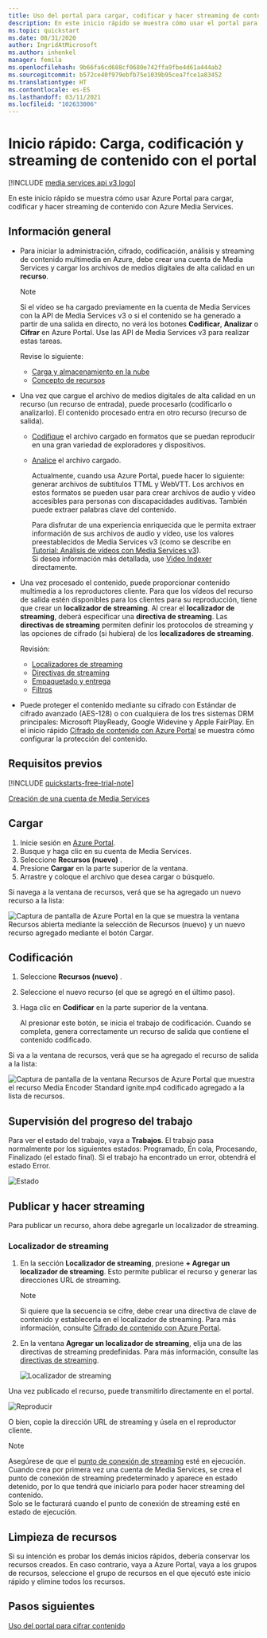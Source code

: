 ```yaml
---
title: Uso del portal para cargar, codificar y hacer streaming de contenido
description: En este inicio rápido se muestra cómo usar el portal para cargar, codificar y hacer streaming de contenido con Azure Media Services.
ms.topic: quickstart
ms.date: 08/31/2020
author: IngridAtMicrosoft
ms.author: inhenkel
manager: femila
ms.openlocfilehash: 9b66fa6cd688cf0680e742ffa9fbe4d61a444ab2
ms.sourcegitcommit: b572ce40f979ebfb75e1039b95cea7fce1a83452
ms.translationtype: HT
ms.contentlocale: es-ES
ms.lasthandoff: 03/11/2021
ms.locfileid: "102633006"
---
```

# <a name="quickstart-upload-encode-and-stream-content-with-portal"></a>Inicio rápido: Carga, codificación y streaming de contenido con el portal

[!INCLUDE [media services api v3 logo](./includes/v3-hr.md)]

En este inicio rápido se muestra cómo usar Azure Portal para cargar, codificar y hacer streaming de contenido con Azure Media Services.
  
## <a name="overview"></a>Información general

* Para iniciar la administración, cifrado, codificación, análisis y streaming de contenido multimedia en Azure, debe crear una cuenta de Media Services y cargar los archivos de medios digitales de alta calidad en un **recurso**. 
    
    > [!NOTE]
    > Si el vídeo se ha cargado previamente en la cuenta de Media Services con la API de Media Services v3 o si el contenido se ha generado a partir de una salida en directo, no verá los botones **Codificar**, **Analizar** o **Cifrar** en Azure Portal. Use las API de Media Services v3 para realizar estas tareas.

    Revise lo siguiente: 

  * [Carga y almacenamiento en la nube](storage-account-concept.md)
  * [Concepto de recursos](assets-concept.md)
* Una vez que cargue el archivo de medios digitales de alta calidad en un recurso (un recurso de entrada), puede procesarlo (codificarlo o analizarlo). El contenido procesado entra en otro recurso (recurso de salida). 
    * [Codifique](encoding-concept.md) el archivo cargado en formatos que se puedan reproducir en una gran variedad de exploradores y dispositivos.
    * [Analice](analyzing-video-audio-files-concept.md) el archivo cargado. 

        Actualmente, cuando usa Azure Portal, puede hacer lo siguiente: generar archivos de subtítulos TTML y WebVTT. Los archivos en estos formatos se pueden usar para crear archivos de audio y vídeo accesibles para personas con discapacidades auditivas. También puede extraer palabras clave del contenido.

        Para disfrutar de una experiencia enriquecida que le permita extraer información de sus archivos de audio y vídeo, use los valores preestablecidos de Media Services v3 (como se describe en [Tutorial: Análisis de vídeos con Media Services v3](analyze-videos-tutorial-with-api.md)). <br/>Si desea información más detallada, use [Video Indexer](../video-indexer/index.yml) directamente.    
* Una vez procesado el contenido, puede proporcionar contenido multimedia a los reproductores cliente. Para que los vídeos del recurso de salida estén disponibles para los clientes para su reproducción, tiene que crear un **localizador de streaming**. Al crear el **localizador de streaming**, deberá especificar una **directiva de streaming**. Las **directivas de streaming** permiten definir los protocolos de streaming y las opciones de cifrado (si hubiera) de los **localizadores de streaming**.
    
    Revisión:

    * [Localizadores de streaming](streaming-locators-concept.md)
    * [Directivas de streaming](streaming-policy-concept.md)
    * [Empaquetado y entrega](dynamic-packaging-overview.md)
    * [Filtros](filters-concept.md)
* Puede proteger el contenido mediante su cifrado con Estándar de cifrado avanzado (AES-128) o con cualquiera de los tres sistemas DRM principales: Microsoft PlayReady, Google Widevine y Apple FairPlay. En el inicio rápido [Cifrado de contenido con Azure Portal](encrypt-content-quickstart.md) se muestra cómo configurar la protección del contenido.
        
## <a name="prerequisites"></a>Requisitos previos

[!INCLUDE [quickstarts-free-trial-note](../../../includes/quickstarts-free-trial-note.md)]

[Creación de una cuenta de Media Services](create-account-howto.md)

## <a name="upload"></a>Cargar

1. Inicie sesión en [Azure Portal](https://portal.azure.com/).
1. Busque y haga clic en su cuenta de Media Services.
1. Seleccione **Recursos (nuevo)** .
1. Presione **Cargar** en la parte superior de la ventana. 
1. Arrastre y coloque el archivo que desea cargar o búsquelo.

Si navega a la ventana de recursos, verá que se ha agregado un nuevo recurso a la lista:

![Captura de pantalla de Azure Portal en la que se muestra la ventana Recursos abierta mediante la selección de Recursos (nuevo) y un nuevo recurso agregado mediante el botón Cargar.](./media/manage-assets-quickstart/upload.png)

## <a name="encode"></a>Codificación

1. Seleccione **Recursos (nuevo)** .
1. Seleccione el nuevo recurso (el que se agregó en el último paso).
1. Haga clic en **Codificar** en la parte superior de la ventana.

    Al presionar este botón, se inicia el trabajo de codificación. Cuando se completa, genera correctamente un recurso de salida que contiene el contenido codificado.

Si va a la ventana de recursos, verá que se ha agregado el recurso de salida a la lista:

![Captura de pantalla de la ventana Recursos de Azure Portal que muestra el recurso Media Encoder Standard ignite.mp4 codificado agregado a la lista de recursos.](./media/manage-assets-quickstart/encode.png)

## <a name="monitor-the-job-progress"></a>Supervisión del progreso del trabajo

Para ver el estado del trabajo, vaya a **Trabajos**. El trabajo pasa normalmente por los siguientes estados: Programado, En cola, Procesando, Finalizado (el estado final). Si el trabajo ha encontrado un error, obtendrá el estado Error.

![Estado](./media/manage-assets-quickstart/job-status.png)

## <a name="publish-and-stream"></a>Publicar y hacer streaming

Para publicar un recurso, ahora debe agregarle un localizador de streaming.

### <a name="streaming-locator"></a>Localizador de streaming 

1. En la sección **Localizador de streaming**, presione **+ Agregar un localizador de streaming**.
    Esto permite publicar el recurso y generar las direcciones URL de streaming.

    > [!NOTE]
    > Si quiere que la secuencia se cifre, debe crear una directiva de clave de contenido y establecerla en el localizador de streaming. Para más información, consulte [Cifrado de contenido con Azure Portal](encrypt-content-quickstart.md).
1. En la ventana **Agregar un localizador de streaming**, elija una de las directivas de streaming predefinidas. Para más información, consulte las [directivas de streaming](streaming-policy-concept.md).

    ![Localizador de streaming](./media/manage-assets-quickstart/streaming-locator.png)

Una vez publicado el recurso, puede transmitirlo directamente en el portal. 

![Reproducir](./media/manage-assets-quickstart/publish.png)

O bien, copie la dirección URL de streaming y úsela en el reproductor cliente.

> [!NOTE]
> Asegúrese de que el [punto de conexión de streaming](streaming-endpoint-concept.md) esté en ejecución. Cuando crea por primera vez una cuenta de Media Services, se crea el punto de conexión de streaming predeterminado y aparece en estado detenido, por lo que tendrá que iniciarlo para poder hacer streaming del contenido.<br/>Solo se le facturará cuando el punto de conexión de streaming esté en estado de ejecución.

## <a name="cleanup-resources"></a>Limpieza de recursos

Si su intención es probar los demás inicios rápidos, debería conservar los recursos creados. En caso contrario, vaya a Azure Portal, vaya a los grupos de recursos, seleccione el grupo de recursos en el que ejecutó este inicio rápido y elimine todos los recursos.

## <a name="next-steps"></a>Pasos siguientes

[Uso del portal para cifrar contenido](encrypt-content-quickstart.md)
